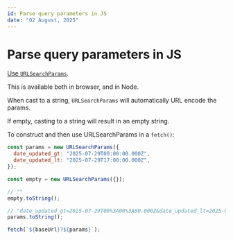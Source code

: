 ```yaml
---
id: Parse query parameters in JS
date: "02 August, 2025"
---
```


# Parse query parameters in JS

[Use `URLSearchParams`](https://developer.mozilla.org/en-US/docs/Web/API/URLSearchParams).

This is available both in browser, and in Node.

When cast to a string, `URLSearchParams` will automatically URL encode the
params.

If empty, casting to a string will result in an empty string.

To construct and then use URLSearchParams in a `fetch()`:
```javascript
const params = new URLSearchParams({
  date_updated_gt: "2025-07-29T00:00:00.000Z",
  date_updated_lt: "2025-07-29T17:00:00.000Z",
});

const empty = new URLSearchParams({});

// ""
empty.toString();

// "date_updated_gt=2025-07-29T00%3A00%3A00.000Z&date_updated_lt=2025-07-29T17%3A00%3A00.000Z"
params.toString();

fetch(`${baseUrl}?${params}`);
```

